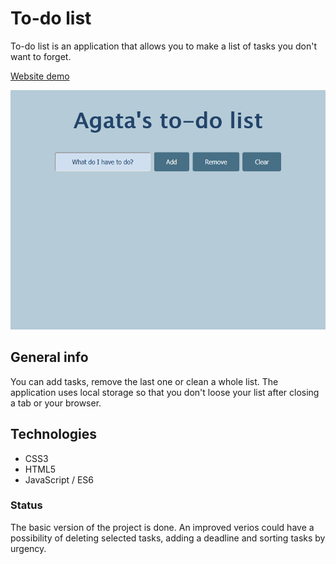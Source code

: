 # To-do list

To-do list is an application that allows you to make a list of tasks you don't want to forget. 

[Website demo](https://agata-nowicka.github.io/To-do-list_js/)


![Website screenshot](https://github.com/agata-nowicka/portfolio/blob/master/img/todo.png)
 
## General info

You can add tasks, remove the last one or clean a whole list. The application uses local storage so that you don't loose your list after closing a tab or your browser.

## Technologies

- CSS3
- HTML5
- JavaScript / ES6 


### Status
The basic version of the project is done. An improved verios could have a possibility of deleting selected tasks, adding a deadline and sorting tasks by urgency. 

